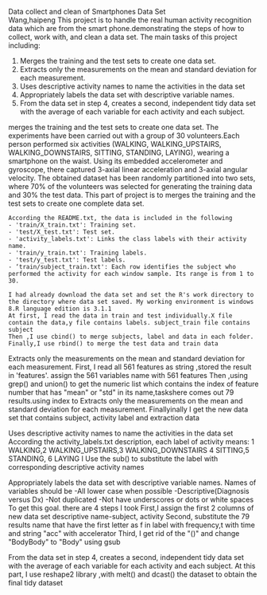 Data collect and clean of Smartphones Data Set  
Wang,haipeng
This project is to handle the real human activity recognition data which are from the smart phone.demonstrating the steps of how to collect, work with, and clean a data set. The main tasks of this project including:

1.	Merges the training and the test sets to create one data set.
2.	Extracts only the measurements on the mean and standard deviation for each measurement. 
3.	Uses descriptive activity names to name the activities in the data set
4.	Appropriately labels the data set with descriptive variable names. 
5.	From the data set in step 4, creates a second, independent tidy data set with the average of each variable for each activity and each subject.


merges the training and the test sets to create one data set.
	The experiments have been carried out with a group of 30 volunteers.Each person performed six activities (WALKING, WALKING_UPSTAIRS, WALKING_DOWNSTAIRS, SITTING, STANDING, LAYING), wearing a smartphone on the waist. Using its embedded accelerometer and gyroscope, there captured 3-axial linear acceleration and 3-axial angular velocity. The obtained dataset has been randomly partitioned into two sets, where 70% of the volunteers was selected for generating the training data and 30% the test data. This part of project is to merges the training and the test sets to create one complete data set.

	According the README.txt, the data is included in the following 
	- 'train/X_train.txt': Training set.
	- 'test/X_test.txt': Test set.
	- 'activity_labels.txt': Links the class labels with their activity name.
	- 'train/y_train.txt': Training labels.
	- 'test/y_test.txt': Test labels.
	- ‘train/subject_train.txt': Each row identifies the subject who performed the activity for each window sample. Its range is from 1 to 30. 

	I had already download the data set and set the R's work directory to the directory where data set saved. My working environment is windows 8.R language edition is 3.1.1
	At first, I read the data in train and test individually.X file contain the data,y file contains labels. subject_train file contains subject 
	Then ,I use cbind() to merge subjects, label and data in each folder. 
	Finally,I use rbind() to merge the test data and train data

Extracts only the measurements on the mean and standard deviation for each measurement. 
	First, I read all 561 features as string ,stored the result in 'features'. assign the  561 variables name with 561 features 
    Then ,using grep() and union() to get the numeric list which contains the index of feature number that has "mean" or "std" in its name,taskshere comes out 79 results.using index to Extracts only the measurements on the mean and standard deviation for each measurement.
    Finallyinally I get the new data set that contains subject, activity label and extraction data
		
Uses descriptive activity names to name the activities in the data set
	According the activity_labels.txt description, each label of activity means:
	1 WALKING,2 WALKING_UPSTAIRS,3 WALKING_DOWNSTAIRS 4 SITTING,5 STANDING, 6 LAYING
    I Use the sub() to substitute the label with corresponding descriptive activity names 
	
Appropriately labels the data set with descriptive variable names. 
	Names of variables should be
        -All lower case when possible
        -Descriptive(Diagnosis versus Dx)
        -Not duplicated
        -Not have underscores or dots or white spaces
	To get this goal. there are 4 steps I took
	First,I assign the first 2 columns of new data set descriptive name-subject, activity
	Second, substitute the 79 results name that have the first letter as f in label with frequency,t with time and string "acc" with accelerator
    Third, I get rid of the "()" and change "BodyBody" to "Body" using gsub
	
From the data set in step 4, creates a second, independent tidy data set with the average of each variable for each activity and each subject.
   At this part, I use reshape2 library ,with melt() and dcast() the dataset to obtain the final tidy dataset